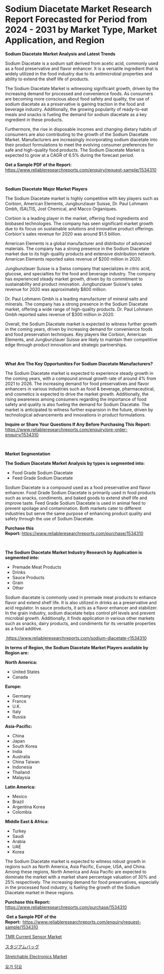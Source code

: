 <p><h1>Sodium Diacetate Market Research Report Forecasted for Period from 2024 -  2031 by Market Type, Market Application, and Region</h1></p><p><strong>Sodium Diacetate Market Analysis and Latest Trends</strong></p>
<p><p>Sodium Diacetate is a sodium salt derived from acetic acid, commonly used as a food preservative and flavor enhancer. It is a versatile ingredient that is widely utilized in the food industry due to its antimicrobial properties and ability to extend the shelf life of products.</p><p>The Sodium Diacetate Market is witnessing significant growth, driven by the increasing demand for processed and convenience foods. As consumers are becoming more conscious about food safety and quality, the use of sodium diacetate as a preservative is gaining traction in the food and beverage industry. Additionally, the growing popularity of ready-to-eat meals and snacks is fueling the demand for sodium diacetate as a key ingredient in these products.</p><p>Furthermore, the rise in disposable incomes and changing dietary habits of consumers are also contributing to the growth of the Sodium Diacetate Market. Manufacturers are increasingly incorporating sodium diacetate into their product formulations to meet the evolving consumer preferences for safe and high-quality food products. The Sodium Diacetate Market is expected to grow at a CAGR of 6.5% during the forecast period.</p></p>
<p><strong>Get a Sample PDF of the Report:&nbsp;</strong> <a href="https://www.reliableresearchreports.com/enquiry/request-sample/1534310">https://www.reliableresearchreports.com/enquiry/request-sample/1534310</a></p>
<p>&nbsp;</p>
<p><strong>Sodium Diacetate Major Market Players</strong></p>
<p><p>The Sodium Diacetate market is highly competitive with key players such as Corbion, American Elements, Jungbunzlauer Suisse, Dr. Paul Lohmann Gmbh, ISALTIS, Jost Chemical, and Macco Organiques. </p><p>Corbion is a leading player in the market, offering food ingredients and biobased technologies. The company has seen significant market growth due to its focus on sustainable solutions and innovative product offerings. Corbion's sales revenue for 2020 was around $1.5 billion.</p><p>American Elements is a global manufacturer and distributor of advanced materials. The company has a strong presence in the Sodium Diacetate market due to its high-quality products and extensive distribution network. American Elements reported sales revenue of $200 million in 2020.</p><p>Jungbunzlauer Suisse is a Swiss company that specializes in citric acid, glucose, and specialties for the food and beverage industry. The company has experienced steady market growth, driven by its commitment to sustainability and product innovation. Jungbunzlauer Suisse's sales revenue for 2020 was approximately $800 million.</p><p>Dr. Paul Lohmann Gmbh is a leading manufacturer of mineral salts and minerals. The company has a strong presence in the Sodium Diacetate market, offering a wide range of high-quality products. Dr. Paul Lohmann Gmbh reported sales revenue of $300 million in 2020.</p><p>Overall, the Sodium Diacetate market is expected to witness further growth in the coming years, driven by increasing demand for convenience foods and food preservation techniques. Key players like Corbion, American Elements, and Jungbunzlauer Suisse are likely to maintain their competitive edge through product innovation and strategic partnerships.</p></p>
<p>&nbsp;</p>
<p><strong>What Are The Key Opportunities For Sodium Diacetate Manufacturers?</strong></p>
<p><p>The Sodium Diacetate market is expected to experience steady growth in the coming years, with a compound annual growth rate of around 4% from 2021 to 2026. The increasing demand for food preservatives and flavor enhancers in various industries such as food & beverage, pharmaceutical, and cosmetics is expected to drive the market growth. Additionally, the rising awareness among consumers regarding the importance of food safety and quality is also fueling the demand for Sodium Diacetate. The market is anticipated to witness further expansion in the future, driven by technological advancements and innovations in product formulations.</p></p>
<p><strong>Inquire or Share Your Questions If Any Before Purchasing This Report:</strong> <a href="https://www.reliableresearchreports.com/enquiry/pre-order-enquiry/1534310">https://www.reliableresearchreports.com/enquiry/pre-order-enquiry/1534310</a></p>
<p>&nbsp;</p>
<p><strong>Market Segmentation</strong></p>
<p><strong>The Sodium Diacetate Market Analysis by types is segmented into:</strong></p>
<p><ul><li>Food Grade Sodium Diacetate</li><li>Feed Grade Sodium Diacetate</li></ul></p>
<p><p>Sodium Diacetate is a compound used as a food preservative and flavor enhancer. Food Grade Sodium Diacetate is primarily used in food products such as snacks, condiments, and baked goods to extend shelf life and improve taste. Feed Grade Sodium Diacetate is used in animal feed to prevent spoilage and contamination. Both markets cater to different industries but serve the same purpose of enhancing product quality and safety through the use of Sodium Diacetate.</p></p>
<p><strong>Purchase this Report:&nbsp;</strong><a href="https://www.reliableresearchreports.com/purchase/1534310">https://www.reliableresearchreports.com/purchase/1534310</a></p>
<p>&nbsp;</p>
<p><strong>The Sodium Diacetate Market Industry Research by Application is segmented into:</strong></p>
<p><ul><li>Premade Meat Products</li><li>Drinks</li><li>Sauce Products</li><li>Grain</li><li>Other</li></ul></p>
<p><p>Sodium diacetate is commonly used in premade meat products to enhance flavor and extend shelf life. It is also utilized in drinks as a preservative and acid regulator. In sauce products, it acts as a flavor enhancer and stabilizer. In the grain industry, sodium diacetate helps control pH levels and prevent microbial growth. Additionally, it finds application in various other markets such as snacks, dairy products, and condiments for its versatile properties as a food additive.</p></p>
<p><a href="https://www.reliableresearchreports.com/sodium-diacetate-r1534310">&nbsp;https://www.reliableresearchreports.com/sodium-diacetate-r1534310</a></p>
<p><strong>In terms of Region, the Sodium Diacetate Market Players available by Region are:</strong></p>
<p>
    <p> <strong> North America: </strong>
        <ul>
            <li>United States</li>
            <li>Canada</li>
        </ul>
        </p> 
    <p> <strong> Europe: </strong>
        <ul>
            <li>Germany</li>
            <li>France</li>
            <li>U.K.</li>
            <li>Italy</li>
            <li>Russia</li>
        </ul>
        </p> 
    <p> <strong> Asia-Pacific: </strong>
        <ul>
            <li>China</li>
            <li>Japan</li>
            <li>South Korea</li>
            <li>India</li>
            <li>Australia</li>
            <li>China Taiwan</li>
            <li>Indonesia</li>
            <li>Thailand</li>
            <li>Malaysia</li>
        </ul>
        </p> 
    <p> <strong> Latin America: </strong>
        <ul>
            <li>Mexico</li>
            <li>Brazil</li>
            <li>Argentina Korea</li>
            <li>Colombia</li>
        </ul>
        </p> 
    <p> <strong> Middle East & Africa: </strong>
        <ul>
            <li>Turkey</li>
            <li>Saudi</li>
            <li>Arabia</li>
            <li>UAE</li>
            <li>Korea</li>
        </ul>
    </p>
    </p>
<p><p>The Sodium Diacetate market is expected to witness robust growth in regions such as North America, Asia Pacific, Europe, USA, and China. Among these regions, North America and Asia Pacific are expected to dominate the market with a market share percentage valuation of 30% and 25% respectively. The increasing demand for food preservatives, especially in the processed food industry, is fueling the growth of the Sodium Diacetate market in these regions.</p></p>
<p><strong>Purchase this Report: </strong><a href="https://www.reliableresearchreports.com/purchase/1534310">https://www.reliableresearchreports.com/purchase/1534310</a></p>
<p>&nbsp;<strong>Get a Sample PDF of the Report:&nbsp;&nbsp;</strong><a href="https://www.reliableresearchreports.com/enquiry/request-sample/1534310">https://www.reliableresearchreports.com/enquiry/request-sample/1534310</a></p>
<p><strong></strong></p>
<p><p><a href="https://www.linkedin.com/pulse/analyzing-tmr-current-sensor-market-global-industry-perspective-krbbe">TMR Current Sensor Market</a></p><p><a href="https://medium.com/@josuehezog2023/%E3%82%B9%E3%82%BF%E3%82%B8%E3%82%A2%E3%83%A0%E3%83%90%E3%83%83%E3%82%B0%E5%B8%82%E5%A0%B4%E3%81%AE%E5%88%86%E6%9E%90-%E3%81%9D%E3%81%AEcagr-%E5%B8%82%E5%A0%B4%E3%82%BB%E3%82%B0%E3%83%A1%E3%83%B3%E3%83%86%E3%83%BC%E3%82%B7%E3%83%A7%E3%83%B3-%E3%81%8A%E3%82%88%E3%81%B3%E3%82%B0%E3%83%AD%E3%83%BC%E3%83%90%E3%83%AB%E7%94%A3%E6%A5%AD%E6%A6%82%E8%A6%81-68df871ba396">スタジアムバッグ</a></p><p><a href="https://www.linkedin.com/pulse/stretchable-electronics-market-outlook-industry-overview-wvble">Stretchable Electronics Market</a></p><p><a href="https://medium.com/@goonfghyt6587/%EC%9A%94%EA%B0%80-%EB%B8%94%EB%9E%AD%ED%82%B7-%EC%8B%9C%EC%9E%A5-%EC%9C%A0%ED%98%95-%EC%9D%91%EC%9A%A9-%EB%B0%8F-%EC%A7%80%EB%A6%AC%EC%97%90-%EB%94%B0%EB%A5%B8-%ED%8F%AC%EA%B4%84%EC%A0%81-%ED%8F%89%EA%B0%80-c3fdcf0dfdd3">요가 담요</a></p></p>
